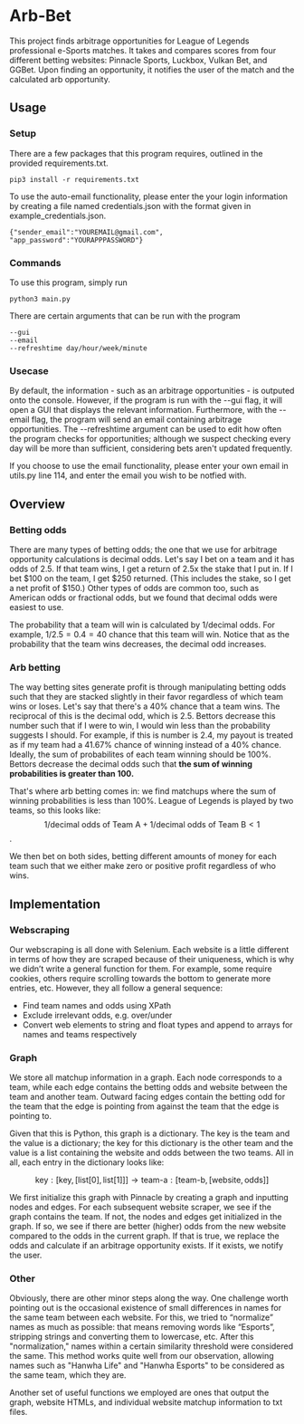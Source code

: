 # Arb-Bet
This project finds arbitrage opportunities for League of Legends professional e-Sports matches. It takes and compares scores from four different betting websites: Pinnacle Sports, Luckbox, Vulkan Bet, and GGBet. Upon finding an opportunity, it notifies the user of the match and the calculated arb opportunity.

## Usage
### Setup
There are a few packages that this program requires, outlined in the provided requirements.txt.
```
pip3 install -r requirements.txt
```


To use the auto-email functionality, please enter the your login information by creating a file named credentials.json with the format given in example_credentials.json. 
```
{"sender_email":"YOUREMAIL@gmail.com", "app_password":"YOURAPPPASSWORD"}
```

### Commands
To use this program, simply run
```
python3 main.py
```
There are certain arguments that can be run with the program
```
--gui
--email
--refreshtime day/hour/week/minute
```

### Usecase
By default, the information - such as an arbitrage opportunities - is outputed onto the console. However, if the program is run with the --gui flag, it will open a GUI that displays the relevant information. Furthermore, with the --email flag, the program will send an email containing arbitrage opportunities. The --refreshtime argument can be used to edit how often the program checks for opportunities; although we suspect checking every day will be more than sufficient, considering bets aren't updated frequently.

If you choose to use the email functionality, please enter your own email in utils.py line 114, and enter the email you wish to be notfied with.


## Overview
### Betting odds
There are many types of betting odds; the one that we use for arbitrage opportunity calculations is decimal odds. Let's say I bet on a team and it has odds of 2.5. If that team wins, I get a return of 2.5x the stake that I put in. If I bet $100 on the team, I get $250 returned. (This includes the stake, so I get a net profit of $150.) Other types of odds are common too, such as American odds or fractional odds, but we found that decimal odds were easiest to use.

The probability that a team will win is calculated by $1/\text{decimal odds}$. For example, $1/2.5 = 0.4 = 40%$ chance that this team will win. Notice that as the probability that the team wins decreases, the decimal odd increases.


### Arb betting
The way betting sites generate profit is through manipulating betting odds such that they are stacked slightly in their favor regardless of which team wins or loses. Let's say that there's a 40% chance that a team wins. The reciprocal of this is the decimal odd, which is 2.5. Bettors decrease this number such that if I were to win, I would win less than the probability suggests I should. For example, if this is number is 2.4, my payout is treated as if my team had a 41.67% chance of winning instead of a 40% chance. Ideally, the sum of probabilites of each team winning should be 100%. Bettors decrease the decimal odds such that **the sum of winning probabilities is greater than 100.**

That's where arb betting comes in: we find matchups where the sum of winning probabilities is less than 100%. League of Legends is played by two teams, so this looks like: $$1/\text{decimal odds of Team A} + 1/\text{decimal odds of Team B} < 1$$.

We then bet on both sides, betting different amounts of money for each team such that we either make zero or positive profit regardless of who wins.

## Implementation
### Webscraping
Our webscraping is all done with Selenium. Each website is a little different in terms of how they are scraped because of their uniqueness, which is why we didn’t write a general function for them. For example, some require cookies, others require scrolling towards the bottom to generate more entries, etc. However, they all follow a general sequence:
- Find team names and odds using XPath
- Exclude irrelevant odds, e.g. over/under
- Convert web elements to string and float types and append to arrays for names and teams respectively

### Graph
We store all matchup information in a graph. Each node corresponds to a team, while each edge contains the betting odds and website between the team and another team. Outward facing edges contain the betting odd for the team that the edge is pointing from against the team that the edge is pointing to.

Given that this is Python, this graph is a dictionary. The key is the team and the value is a dictionary; the key for this dictionary is the other team and the value is a list containing the website and odds between the two teams. All in all, each entry in the dictionary looks like:

$$\text{key}:[\text{key},[\text{list}[0], \text{list}[1]]] \rightarrow \text{team-a}: [\text{team-b}, [\text{website}, \text{odds}]]$$

We first initialize this graph with Pinnacle by creating a graph and inputting nodes and edges. For each subsequent website scraper, we see if the graph contains the team. If not, the nodes and edges get initialized in the graph. If so, we see if there are better (higher) odds from the new website compared to the odds in the current graph. If that is true, we replace the odds and calculate if an arbitrage opportunity exists. If it exists, we notify the user.

### Other
Obviously, there are other minor steps along the way. One challenge worth pointing out is the occasional existence of small differences in names for the same team between each website. For this, we tried to “normalize” names as much as possible: that means removing words like “Esports”, stripping strings and converting them to lowercase, etc. After this "normalization," names within a certain similarity threshold were considered the same. This method works quite well from our observation, allowing names such as "Hanwha Life" and "Hanwha Esports" to be considered as the same team, which they are.

Another set of useful functions we employed are ones that output the graph, website HTMLs, and individual website matchup information to txt files.
